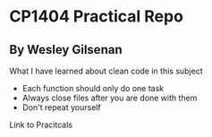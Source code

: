 # CP1404 Practical Repo

## By Wesley Gilsenan


What I have learned about clean code in this subject

- Each function should only do one task
- Always close files after you are done with them
- Don't repeat yourself


Link to Pracitcals
